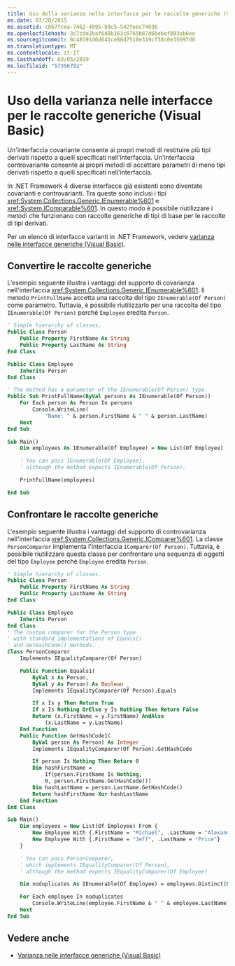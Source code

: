 ```yaml
---
title: Uso della varianza nelle interfacce per le raccolte generiche (Visual Basic)
ms.date: 07/20/2015
ms.assetid: c867fcea-7462-4995-b9c5-542feec74036
ms.openlocfilehash: 3c7cde2baf6d8b163c6765b87d6bebef803eb6ee
ms.sourcegitcommit: 0c48191d6d641ce88d7510e319cf38c0e35697d0
ms.translationtype: MT
ms.contentlocale: it-IT
ms.lasthandoff: 03/05/2019
ms.locfileid: "57356702"
---
```

# <a name="using-variance-in-interfaces-for-generic-collections-visual-basic"></a>Uso della varianza nelle interfacce per le raccolte generiche (Visual Basic)

Un'interfaccia covariante consente ai propri metodi di restituire più tipi derivati rispetto a quelli specificati nell'interfaccia. Un'interfaccia controvariante consente ai propri metodi di accettare parametri di meno tipi derivati rispetto a quelli specificati nell'interfaccia.

In .NET Framework 4 diverse interfacce già esistenti sono diventate covarianti e controvarianti. Tra queste sono inclusi i tipi  <xref:System.Collections.Generic.IEnumerable%601> e <xref:System.IComparable%601>. In questo modo è possibile riutilizzare i metodi che funzionano con raccolte generiche di tipi di base per le raccolte di tipi derivati.

Per un elenco di interfacce varianti in .NET Framework, vedere [varianza nelle interfacce generiche (Visual Basic)](../../../../visual-basic/programming-guide/concepts/covariance-contravariance/variance-in-generic-interfaces.md).

## <a name="converting-generic-collections"></a>Convertire le raccolte generiche

L'esempio seguente illustra i vantaggi del supporto di covarianza nell'interfaccia <xref:System.Collections.Generic.IEnumerable%601>. Il metodo `PrintFullName` accetta una raccolta del tipo `IEnumerable(Of Person)` come parametro. Tuttavia, è possibile riutilizzarlo per una raccolta del tipo `IEnumerable(Of Person)` perché `Employee` eredita `Person`.

```vb
' Simple hierarchy of classes.
Public Class Person
    Public Property FirstName As String
    Public Property LastName As String
End Class

Public Class Employee
    Inherits Person
End Class

' The method has a parameter of the IEnumerable(Of Person) type.
Public Sub PrintFullName(ByVal persons As IEnumerable(Of Person))
    For Each person As Person In persons
        Console.WriteLine(
            "Name: " & person.FirstName & " " & person.LastName)
    Next
End Sub

Sub Main()
    Dim employees As IEnumerable(Of Employee) = New List(Of Employee)

    ' You can pass IEnumerable(Of Employee),
    ' although the method expects IEnumerable(Of Person).

    PrintFullName(employees)

End Sub
```

## <a name="comparing-generic-collections"></a>Confrontare le raccolte generiche

L'esempio seguente illustra i vantaggi del supporto di controvarianza nell'interfaccia <xref:System.Collections.Generic.IComparer%601>. La classe `PersonComparer` implementa l'interfaccia `IComparer(Of Person)`. Tuttavia, è possibile riutilizzare questa classe per confrontare una sequenza di oggetti del tipo `Employee` perché `Employee` eredita `Person`.

```vb
' Simple hierarchy of classes.
Public Class Person
    Public Property FirstName As String
    Public Property LastName As String
End Class

Public Class Employee
    Inherits Person
End Class
' The custom comparer for the Person type
' with standard implementations of Equals()
' and GetHashCode() methods.
Class PersonComparer
    Implements IEqualityComparer(Of Person)

    Public Function Equals1(
        ByVal x As Person,
        ByVal y As Person) As Boolean _
        Implements IEqualityComparer(Of Person).Equals

        If x Is y Then Return True
        If x Is Nothing OrElse y Is Nothing Then Return False
        Return (x.FirstName = y.FirstName) AndAlso
            (x.LastName = y.LastName)
    End Function
    Public Function GetHashCode1(
        ByVal person As Person) As Integer _
        Implements IEqualityComparer(Of Person).GetHashCode

        If person Is Nothing Then Return 0
        Dim hashFirstName =
            If(person.FirstName Is Nothing,
            0, person.FirstName.GetHashCode())
        Dim hashLastName = person.LastName.GetHashCode()
        Return hashFirstName Xor hashLastName
    End Function
End Class

Sub Main()
    Dim employees = New List(Of Employee) From {
        New Employee With {.FirstName = "Michael", .LastName = "Alexander"},
        New Employee With {.FirstName = "Jeff", .LastName = "Price"}
    }

    ' You can pass PersonComparer,
    ' which implements IEqualityComparer(Of Person),
    ' although the method expects IEqualityComparer(Of Employee)

    Dim noduplicates As IEnumerable(Of Employee) = employees.Distinct(New PersonComparer())

    For Each employee In noduplicates
        Console.WriteLine(employee.FirstName & " " & employee.LastName)
    Next
End Sub
```

## <a name="see-also"></a>Vedere anche

- [Varianza nelle interfacce generiche (Visual Basic)](../../../../visual-basic/programming-guide/concepts/covariance-contravariance/variance-in-generic-interfaces.md)
